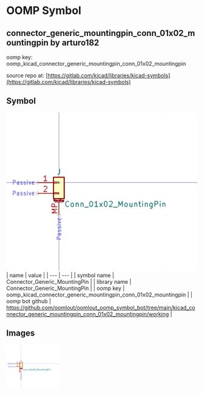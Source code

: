 # OOMP Symbol  
## connector_generic_mountingpin_conn_01x02_mountingpin  by arturo182  
  
oomp key: oomp_kicad_connector_generic_mountingpin_conn_01x02_mountingpin  
  
source repo at: [https://gitlab.com/kicad/libraries/kicad-symbols](https://gitlab.com/kicad/libraries/kicad-symbols)  
## Symbol  
  
[![working.png](working_600.png)](working.png)  
| name | value | 
| --- | --- | 
| symbol name | Connector_Generic_MountingPin | 
| library name | Connector_Generic_MountingPin | 
| oomp key | oomp_kicad_connector_generic_mountingpin_conn_01x02_mountingpin | 
| oomp bot github | https://github.com/oomlout/oomlout_oomp_symbol_bot/tree/main/kicad_connector_generic_mountingpin_conn_01x02_mountingpin/working | 
## Images  
  
[![working.png](working_140.png)](working.png)  

